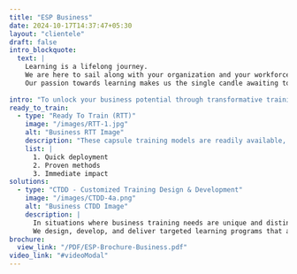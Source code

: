 ```yaml
---
title: "ESP Business"
date: 2024-10-17T14:37:47+05:30
layout: "clientele"
draft: false
intro_blockquote:
  text: |
    Learning is a lifelong journey.
    We are here to sail along with your organization and your workforce...
    Our passion towards learning makes us the single candle awaiting to spread the light and make the space bright.
    
intro: "To unlock your business potential through transformative training, we have developed two exclusive approaches:"
ready_to_train:
  - type: "Ready To Train (RTT)"
    image: "/images/RTT-1.jpg"
    alt: "Business RTT Image"
    description: "These capsule training models are readily available, time-tested, and refined, designed to quickly address urgent business training needs."
    list: |
      1. Quick deployment  
      2. Proven methods  
      3. Immediate impact
solutions:
  - type: "CTDD - Customized Training Design & Development"
    image: "/images/CTDD-4a.png"
    alt: "Business CTDD Image"
    description: |
      In situations where business training needs are unique and distinct, our assessment team collaborates with your stakeholders to craft custom training solutions.
      We design, develop, and deliver targeted learning programs that address specific organizational challenges, ensuring measurable improvement in performance.
brochure:
  view_link: "/PDF/ESP-Brochure-Business.pdf"
video_link: "#videoModal"
---
```

